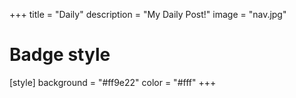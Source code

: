 +++
title = "Daily"
description = "My Daily Post!"
image = "nav.jpg"

# Badge style
[style]
    background = "#ff9e22"
    color =  "#fff"
+++